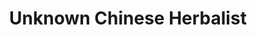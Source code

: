 ---
title: "Unknown Chinese Herbalist"
url: /milpitas/unknown-chinese-herbalist/
shop: herbalist
---